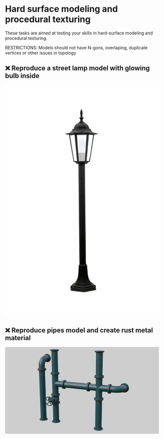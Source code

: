 # Hard surface modeling and procedural texturing

These tasks are aimed at testing your skills in hard-surface modeling and procedural texturing.

RESTRICTIONS: Models should not have N-gons, overlaping, duplicate vertices or other issues in topology 

## ❌ Reproduce a street lamp model with glowing bulb inside
![lamp](/curriculum/4_modeling_and_texturing/reproduce/street_lamp.jpg)
## ❌ Reproduce pipes model and create rust metal material
![pipes](/curriculum/4_modeling_and_texturing/reproduce/industrial-pipes_blend.jpg)
